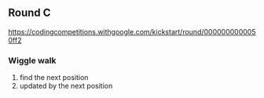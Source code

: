 ## Round C
https://codingcompetitions.withgoogle.com/kickstart/round/0000000000050ff2

### Wiggle walk
1. find the next position
2. updated by the next position
